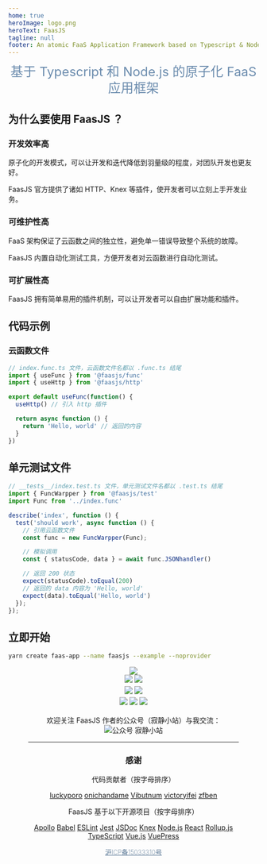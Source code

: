```yaml
---
home: true
heroImage: logo.png
heroText: FaasJS
tagline: null
footer: An atomic FaaS Application Framework based on Typescript & Node.js | MIT Licensed | Copyright © 2019-2021 Zhu Feng
---
```


<div style="width:100%;text-align:center;font-size:1.6rem;line-height:1.3;color:#6a8bad;">基于 Typescript 和 Node.js 的原子化 FaaS 应用框架</div>

## 为什么要使用 FaasJS ？

### 开发效率高

原子化的开发模式，可以让开发和迭代降低到羽量级的程度，对团队开发也更友好。

FaasJS 官方提供了诸如 HTTP、Knex 等插件，使开发者可以立刻上手开发业务。

### 可维护性高

FaaS 架构保证了云函数之间的独立性，避免单一错误导致整个系统的故障。

FaasJS 内置自动化测试工具，方便开发者对云函数进行自动化测试。

### 可扩展性高

FaasJS 拥有简单易用的插件机制，可以让开发者可以自由扩展功能和插件。

## 代码示例

### 云函数文件

```ts
// index.func.ts 文件，云函数文件名都以 .func.ts 结尾
import { useFunc } from '@faasjs/func'
import { useHttp } from '@faasjs/http'

export default useFunc(function() {
  useHttp() // 引入 http 插件

  return async function () {
    return 'Hello, world' // 返回的内容
  }
})
```

## 单元测试文件

```ts
// __tests__/index.test.ts 文件，单元测试文件名都以 .test.ts 结尾
import { FuncWarpper } from '@faasjs/test'
import Func from '../index.func'

describe('index', function () {
  test('should work', async function () {
    // 引用云函数文件
    const func = new FuncWarpper(Func);

    // 模拟调用
    const { statusCode, data } = await func.JSONhandler()

    // 返回 200 状态
    expect(statusCode).toEqual(200)
    // 返回的 data 内容为 'Hello, world'
    expect(data).toEqual('Hello, world')
  });
});
```

## 立即开始

```bash
yarn create faas-app --name faasjs --example --noprovider
```

<div style="padding:0 2.5rem;text-align:center">
  <div class="features">
    <div style="flex-grow:1;flex-basis:100%;line-height:1.6">
      <a href="https://github.com/faasjs/faasjs"><img src="https://badgen.net/github/last-commit/faasjs/faasjs"></a>
      <br>
      <a href="https://github.com/faasjs/faasjs/blob/master/packages/faasjs/LICENSE"><img src="https://img.shields.io/npm/l/faasjs.svg"></a>
      <a href="https://www.npmjs.com/package/faasjs"><img src="https://img.shields.io/npm/v/faasjs/beta.svg"></a>
      <br>
      <a href="https://github.com/faasjs/faasjs/actions/workflows/unit.yml"><img src="https://github.com/faasjs/faasjs/actions/workflows/unit.yml/badge.svg"></a>
      <a href="https://github.com/faasjs/faasjs/actions/workflows/lint.yml"><img src="https://github.com/faasjs/faasjs/actions/workflows/lint.yml/badge.svg"></a>
      <br>
      <a href="https://codecov.io/gh/faasjs/faasjs"><img src="https://img.shields.io/codecov/c/github/faasjs/faasjs.svg"></a>
      <a href="https://github.com/faasjs/faasjs"><img src="https://badgen.net/lgtm/lines/g/faasjs/faasjs"></a>
      <a href="https://github.com/faasjs/faasjs"><img src="https://badgen.net/github/commits/faasjs/faasjs"></a>
    </div>
    <div style="margin:1em auto"><div>欢迎关注 FaasJS 作者的公众号（寂静小站）与我交流：</div><img src="https://user-images.githubusercontent.com/215433/59484397-31098900-8ea4-11e9-9971-0fa0c7aafccb.jpg" alt="公众号 寂静小站" /></div>
  </div>
  <hr style="clear:both">
  <div>
    <h3>感谢</h3>
    <p>代码贡献者（按字母排序）</p>
    <a href="https://github.com/luckyporo" target="_blank">luckyporo</a>
    <a href="https://github.com/onichandame" target="_blank">onichandame</a>
    <a href="https://github.com/Vibutnum" target="_blank">Vibutnum</a>
    <a href="https://github.com/victoryifei" target="_blank">victoryifei</a>
    <a href="https://github.com/zfben" target="_blank">zfben</a>
    <p>FaasJS 基于以下开源项目（按字母排序）</p>
    <a href="https://www.apollographql.com/" target="_blank">Apollo</a>
    <a href="https://babeljs.io/" target="_blank">Babel</a>
    <a href="https://eslint.org/" target="_blank">ESLint</a>
    <a href="https://jestjs.io/" target="_blank">Jest</a>
    <a href="https://jsdoc.app/" target="_blank">JSDoc</a>
    <a href="https://knexjs.org/" target="_blank">Knex</a>
    <a href="https://nodejs.org/" target="_blank">Node.js</a>
    <a href="https://reactjs.org/" target="_blank">React</a>
    <a href="https://rollupjs.org/" target="_blank">Rollup.js</a>
    <a href="https://www.typescriptlang.org/" target="_blank">TypeScript</a>
    <a href="https://vuejs.org/" target="_blank">Vue.js</a>
    <a href="https://vuepress.vuejs.org/" target="_blank">VuePress</a>
  </div>
  <p><a href="https://beian.miit.gov.cn/" target="_blank" style="color:#4e6e8e;font-weight:200;font-size:0.8rem">沪ICP备15033310号</a></p>
</div>
